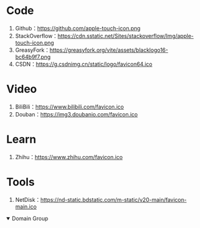 # Code

1. Github：https://github.com/apple-touch-icon.png
2. StackOverflow：https://cdn.sstatic.net/Sites/stackoverflow/Img/apple-touch-icon.png
3. GreasyFork：https://greasyfork.org/vite/assets/blacklogo16-bc64b9f7.png
4. CSDN：https://g.csdnimg.cn/static/logo/favicon64.ico

# Video

1. BiliBili：https://www.bilibili.com/favicon.ico
2. Douban：https://img3.doubanio.com/favicon.ico

# Learn

1. Zhihu：https://www.zhihu.com/favicon.ico

# Tools

1. NetDisk：https://nd-static.bdstatic.com/m-static/v20-main/favicon-main.ico



<details open>
    <summary> Domain Group </summary>

</details>

